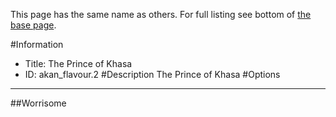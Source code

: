 This page has the same name as others. For full listing see bottom of [the base page](the_prince_of_khasa.md).

#Information
 - Title: The Prince of Khasa
 - ID: akan_flavour.2
#Description
The Prince of Khasa
#Options

___
##Worrisome

